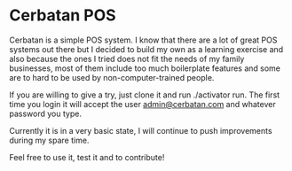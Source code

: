 Cerbatan POS
===============================================

Cerbatan is a simple POS system. I know that there are a lot of great POS systems out there but I decided to build my own as a learning exercise and also because the ones I tried does not fit the needs of my family businesses, most of them include too much boilerplate features and some are to hard to be used by non-computer-trained people.

If you are willing to give a try, just clone it and run ./activator run. The first time you login it will accept the user admin@cerbatan.com and whatever password you type.

Currently it is in a very basic state, I will continue to push improvements during my spare time. 

Feel free to use it, test it and to contribute!